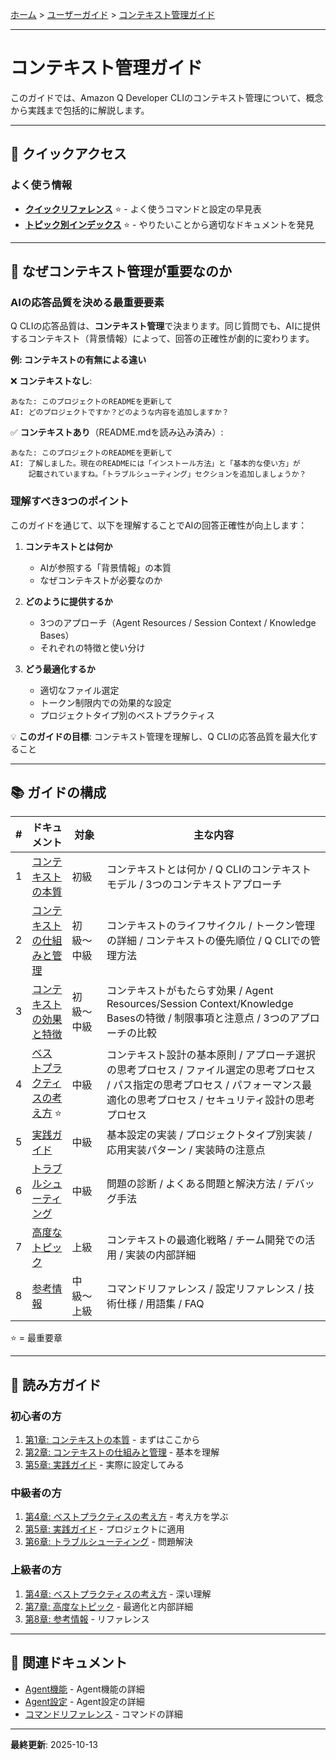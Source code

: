 [ホーム](../../README.md) > [ユーザーガイド](../README.md) > [コンテキスト管理ガイド](README.md)

---

# コンテキスト管理ガイド

このガイドでは、Amazon Q Developer CLIのコンテキスト管理について、概念から実践まで包括的に解説します。

---

## 🚀 クイックアクセス

### よく使う情報

- **[クイックリファレンス](../07_reference/08_quick-reference.md)** ⭐ - よく使うコマンドと設定の早見表
- **[トピック別インデックス](../07_reference/09_topic-index.md)** ⭐ - やりたいことから適切なドキュメントを発見

---

## 🎯 なぜコンテキスト管理が重要なのか

### AIの応答品質を決める最重要要素

Q CLIの応答品質は、**コンテキスト管理**で決まります。同じ質問でも、AIに提供するコンテキスト（背景情報）によって、回答の正確性が劇的に変わります。

**例: コンテキストの有無による違い**

❌ **コンテキストなし**:
```
あなた: このプロジェクトのREADMEを更新して
AI: どのプロジェクトですか？どのような内容を追加しますか？
```

✅ **コンテキストあり**（README.mdを読み込み済み）:
```
あなた: このプロジェクトのREADMEを更新して
AI: 了解しました。現在のREADMEには「インストール方法」と「基本的な使い方」が
    記載されていますね。「トラブルシューティング」セクションを追加しましょうか？
```

### 理解すべき3つのポイント

このガイドを通じて、以下を理解することでAIの回答正確性が向上します：

1. **コンテキストとは何か**
   - AIが参照する「背景情報」の本質
   - なぜコンテキストが必要なのか

2. **どのように提供するか**
   - 3つのアプローチ（Agent Resources / Session Context / Knowledge Bases）
   - それぞれの特徴と使い分け

3. **どう最適化するか**
   - 適切なファイル選定
   - トークン制限内での効果的な設定
   - プロジェクトタイプ別のベストプラクティス

💡 **このガイドの目標**: コンテキスト管理を理解し、Q CLIの応答品質を最大化すること

---

## 📚 ガイドの構成

| # | ドキュメント | 対象 | 主な内容 |
|---|------------|------|---------|
| 1 | [コンテキストの本質](01_essence.md) | 初級 | コンテキストとは何か / Q CLIのコンテキストモデル / 3つのコンテキストアプローチ |
| 2 | [コンテキストの仕組みと管理](02_mechanism.md) | 初級〜中級 | コンテキストのライフサイクル / トークン管理の詳細 / コンテキストの優先順位 / Q CLIでの管理方法 |
| 3 | [コンテキストの効果と特徴](03_effects.md) | 初級〜中級 | コンテキストがもたらす効果 / Agent Resources/Session Context/Knowledge Basesの特徴 / 制限事項と注意点 / 3つのアプローチの比較 |
| 4 | [ベストプラクティスの考え方](04_best-practices.md) ⭐ | 中級 | コンテキスト設計の基本原則 / アプローチ選択の思考プロセス / ファイル選定の思考プロセス / パス指定の思考プロセス / パフォーマンス最適化の思考プロセス / セキュリティ設計の思考プロセス |
| 5 | [実践ガイド](05_practical-guide.md) | 中級 | 基本設定の実装 / プロジェクトタイプ別実装 / 応用実装パターン / 実装時の注意点 |
| 6 | [トラブルシューティング](06_troubleshooting.md) | 中級 | 問題の診断 / よくある問題と解決方法 / デバッグ手法 |
| 7 | [高度なトピック](07_advanced.md) | 上級 | コンテキストの最適化戦略 / チーム開発での活用 / 実装の内部詳細 |
| 8 | [参考情報](08_reference.md) | 中級〜上級 | コマンドリファレンス / 設定リファレンス / 技術仕様 / 用語集 / FAQ |

⭐ = 最重要章

---

## 🎯 読み方ガイド

### 初心者の方
1. [第1章: コンテキストの本質](01_essence.md) - まずはここから
2. [第2章: コンテキストの仕組みと管理](02_mechanism.md) - 基本を理解
3. [第5章: 実践ガイド](05_practical-guide.md) - 実際に設定してみる

### 中級者の方
1. [第4章: ベストプラクティスの考え方](04_best-practices.md) - 考え方を学ぶ
2. [第5章: 実践ガイド](05_practical-guide.md) - プロジェクトに適用
3. [第6章: トラブルシューティング](06_troubleshooting.md) - 問題解決

### 上級者の方
1. [第4章: ベストプラクティスの考え方](04_best-practices.md) - 深い理解
2. [第7章: 高度なトピック](07_advanced.md) - 最適化と内部詳細
3. [第8章: 参考情報](08_reference.md) - リファレンス

---

## 📖 関連ドキュメント

- [Agent機能](../02_features/02_agents.md) - Agent機能の詳細
- [Agent設定](../03_configuration/03_agent-configuration.md) - Agent設定の詳細
- [コマンドリファレンス](../07_reference/02_commands.md) - コマンドの詳細

---

**最終更新**: 2025-10-13
